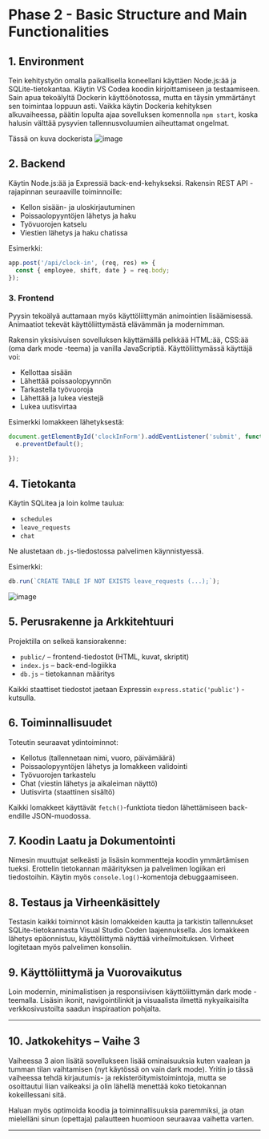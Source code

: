 # Phase 2 - Basic Structure and Main Functionalities

## 1. Environment
Tein kehitystyön omalla paikallisella koneellani käyttäen Node.js:ää ja SQLite-tietokantaa. Käytin VS Codea koodin kirjoittamiseen ja testaamiseen. Sain apua tekoälyltä Dockerin käyttöönotossa, mutta en täysin ymmärtänyt sen toimintaa loppuun asti. Vaikka käytin Dockeria kehityksen alkuvaiheessa, päätin lopulta ajaa sovelluksen komennolla `npm start`, koska halusin välttää pysyvien tallennusvoluumien aiheuttamat ongelmat.

Tässä on kuva dockerista 
![image](https://github.com/user-attachments/assets/d9b1154a-d2c6-492c-a98d-657eedd6b7ec)

## 2. Backend
Käytin Node.js:ää ja Expressiä back-end-kehykseksi. Rakensin REST API -rajapinnan seuraaville toiminnoille:

- Kellon sisään- ja uloskirjautuminen
- Poissaolopyyntöjen lähetys ja haku
- Työvuorojen katselu
- Viestien lähetys ja haku chatissa

Esimerkki:
```js
app.post('/api/clock-in', (req, res) => {
  const { employee, shift, date } = req.body;
});
```
### 3. Frontend

Pyysin tekoälyä auttamaan myös käyttöliittymän animointien lisäämisessä. Animaatiot tekevät käyttöliittymästä elävämmän ja modernimman.

Rakensin yksisivuisen sovelluksen käyttämällä pelkkää HTML:ää, CSS:ää (oma dark mode -teema) ja vanilla JavaScriptiä. Käyttöliittymässä käyttäjä voi:

- Kellottaa sisään
- Lähettää poissaolopyynnön
- Tarkastella työvuoroja
- Lähettää ja lukea viestejä
- Lukea uutisvirtaa

Esimerkki lomakkeen lähetyksestä:
```js
document.getElementById('clockInForm').addEventListener('submit', function(e) {
  e.preventDefault();
  
});
```

## 4. Tietokanta

Käytin SQLitea ja loin kolme taulua:

- `schedules`
- `leave_requests`
- `chat`

Ne alustetaan `db.js`-tiedostossa palvelimen käynnistyessä.

Esimerkki:
```js
db.run(`CREATE TABLE IF NOT EXISTS leave_requests (...);`);
```

![image](https://github.com/user-attachments/assets/b7ae001d-7897-42e2-992d-6764785871cf)


## 5. Perusrakenne ja Arkkitehtuuri

Projektilla on selkeä kansiorakenne:

- `public/` – frontend-tiedostot (HTML, kuvat, skriptit)
- `index.js` – back-end-logiikka
- `db.js` – tietokannan määritys

Kaikki staattiset tiedostot jaetaan Expressin `express.static('public')` -kutsulla.

## 6. Toiminnallisuudet

Toteutin seuraavat ydintoiminnot:

- Kellotus (tallennetaan nimi, vuoro, päivämäärä)
- Poissaolopyyntöjen lähetys ja lomakkeen validointi
- Työvuorojen tarkastelu
- Chat (viestin lähetys ja aikaleiman näyttö)
- Uutisvirta (staattinen sisältö)

Kaikki lomakkeet käyttävät `fetch()`-funktiota tiedon lähettämiseen back-endille JSON-muodossa.

## 7. Koodin Laatu ja Dokumentointi

Nimesin muuttujat selkeästi ja lisäsin kommentteja koodin ymmärtämisen tueksi. Erottelin tietokannan määrityksen ja palvelimen logiikan eri tiedostoihin. Käytin myös `console.log()`-komentoja debuggaamiseen.

## 8. Testaus ja Virheenkäsittely

Testasin kaikki toiminnot käsin lomakkeiden kautta ja tarkistin tallennukset SQLite-tietokannasta Visual Studio Coden laajennuksella. Jos lomakkeen lähetys epäonnistuu, käyttöliittymä näyttää virheilmoituksen. Virheet logitetaan myös palvelimen konsoliin.

## 9. Käyttöliittymä ja Vuorovaikutus

Loin modernin, minimalistisen ja responsiivisen käyttöliittymän dark mode -teemalla. Lisäsin ikonit, navigointilinkit ja visuaalista ilmettä nykyaikaisilta verkkosivustoilta saadun inspiraation pohjalta.

---


## 10. Jatkokehitys – Vaihe 3

Vaiheessa 3 aion lisätä sovellukseen lisää ominaisuuksia kuten vaalean ja tumman tilan vaihtamisen (nyt käytössä on vain dark mode). Yritin jo tässä vaiheessa tehdä kirjautumis- ja rekisteröitymistoimintoja, mutta se osoittautui liian vaikeaksi ja olin lähellä menettää koko tietokannan kokeillessani sitä.

Haluan myös optimoida koodia ja toiminnallisuuksia paremmiksi, ja otan mielelläni sinun (opettaja) palautteen huomioon seuraavaa vaihetta varten.

---

